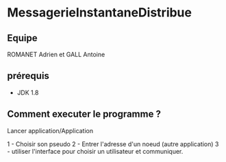 # MessagerieInstantaneDistribue


## Equipe
ROMANET Adrien  et GALL Antoine

## prérequis
- JDK 1.8

## Comment executer le programme ?
Lancer application/Application

1 - Choisir son pseudo
2 - Entrer l'adresse d'un noeud (autre application)
3 - utiliser l'interface pour choisir un utilisateur et communiquer.
